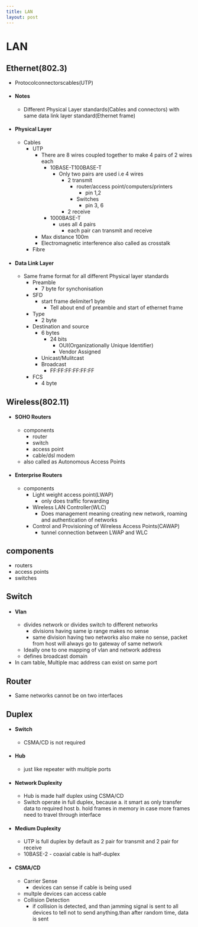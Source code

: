 ```yaml
---
title: LAN
layout: post
---
```

    
# LAN

## Ethernet(802.3) 
* Protocolconnectorscables(UTP) 
* #### Notes 
	* Different Physical Layer standards(Cables and connectors) with same data link layer standard(Ethernet frame) 
* #### Physical Layer 
	* Cables 
		* UTP 
			* There are 8 wires coupled together to make 4 pairs of 2 wires each 
				* 10BASE-T100BASE-T 
					* Only two pairs are used i.e 4 wires 
						* 2 transmit 
							* router/access point/computers/printers 
								* pin 1,2 
							* Switches 
								* pin 3, 6 
						* 2 receive 
				* 1000BASE-T 
					* uses all 4 pairs 
						* each pair can transmit and receive 
			* Max distance 100m 
			* Electromagnetic interference also called as crosstalk 
		* Fibre 
* #### Data Link Layer 
	* Same frame format for all different Physical layer standards 
		* Preamble 
			* 7 byte for synchonisation 
		* SFD 
			* start frame delimiter1 byte 
				* Tell about end of preamble and start of ethernet frame 
		* Type 
			* 2 byte 
		* Destination and source 
			* 6 bytes 
				* 24 bits 
					* OUI(Organizationally Unique Identifier) 
					* Vendor Assigned 
			* Unicast/Mulitcast 
			* Broadcast 
				* FF:FF:FF:FF:FF:FF 
		* FCS 
			* 4 byte 

## Wireless(802.11) 
* #### SOHO Routers 
	* components 
		* router 
		* switch 
		* access point 
		* cable/dsl modem 
	* also called as Autonomous Access Points 
* #### Enterprise Routers 
	* components 
		* Light weight access point(LWAP) 
			* only does traffic forwarding 
		* Wireless LAN Controller(WLC) 
			* Does management meaning creating new network, roaming and authentication of networks 
		* Control and Provisioning of Wireless Access Points(CAWAP) 
			* tunnel connection between LWAP and WLC 

## components 
* routers 
* access points 
* switches 

## Switch 
* #### Vlan 
	* divides network or divides switch to different networks 
		* divisions having same ip range makes no sense 
		* same division having two networks also make no sense, packet from host will always go to gateway of same network 
	* Ideally one to one mapping of vlan and network address 
	* defines broadcast domain 
* In cam table, Multiple mac address can exist on same port 

## Router 
* Same networks cannot be on two interfaces 

## Duplex 
* #### Switch 
	* CSMA/CD is not required 
* #### Hub 
	* just like repeater with multiple ports 
* #### Network Duplexity 
	* Hub is made half duplex using CSMA/CD 
	* Switch operate in full duplex, because a. it smart as only transfer data to required host b. hold frames in memory in case more frames need to travel through interface 
* #### Medium Duplexity 
	* UTP is full duplex by default as 2 pair for transmit and 2 pair for receive 
	* 10BASE-2 - coaxial cable is half-duplex 
* #### CSMA/CD 
	* Carrier Sense 
		* devices can sense if cable is being used 
	* multple devices can access cable 
	* Collision Detection 
		* if collision is detected, and than jamming signal is sent to all devices to tell not to send anything.than after random time, data is sent 
